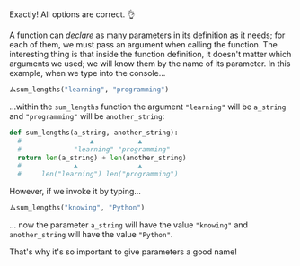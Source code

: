 Exactly! All options are correct. :ok_hand:

A function can _declare_ as many parameters in its definition as it needs; for each of them, we must pass an argument when calling the function. The interesting thing is that inside the function definition, it doesn't matter which arguments we used; we will know them by the name of its parameter. In this example, when we type into the console...

```python
ムsum_lengths("learning", "programming")
```
...within the `sum_lengths` function the argument `"learning"` will be `a_string` and `"programming"` will be `another_string`:

```python
def sum_lengths(a_string, another_string):
  #               	▲       	▲
  #          	"learning" "programming"
  return len(a_string) + len(another_string)
  #        	    ▲              	▲
  # 	len("learning") len("programming")
```

However, if we invoke it by typing...

```python
ムsum_lengths("knowing", "Python")
```

... now the parameter `a_string` will have the value `"knowing"` and `another_string` will have the value `"Python"`.

That's why it's so important to give parameters a good name!